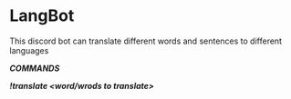 # LangBot
This discord bot can translate different words and sentences to different languages

***COMMANDS***

***!translate <word/wrods to translate>***      ***<language translating to>***
